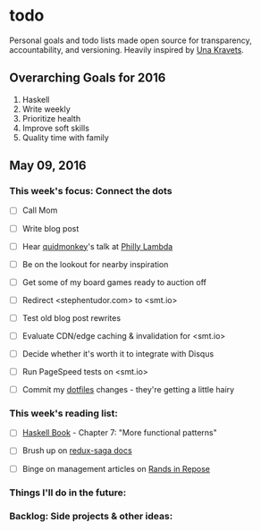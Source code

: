 todo
====

Personal goals and todo lists made open source for transparency,
accountability, and versioning. Heavily inspired by [Una Kravets].

  [Una Kravets]: http://una.im/personal-goals-guide

## Overarching Goals for 2016

1. Haskell
2. Write weekly
3. Prioritize health
4. Improve soft skills
5. Quality time with family

## May 09, 2016

### This week's focus: Connect the dots

- [ ] Call Mom
- [ ] Write blog post
- [ ] Hear [quidmonkey]'s talk at [Philly Lambda]
- [ ] Be on the lookout for nearby inspiration
- [ ] Get some of my board games ready to auction off
- [ ] Redirect <stephentudor.com> to <smt.io>
- [ ] Test old blog post rewrites
- [ ] Evaluate CDN/edge caching & invalidation for <smt.io>
- [ ] Decide whether it's worth it to integrate with Disqus
- [ ] Run PageSpeed tests on <smt.io>
- [ ] Commit my [dotfiles] changes - they're getting a little hairy

  [quidmonkey]: https://github.com/quidmonkey
  [Philly Lambda]: http://www.meetup.com/Philly-Lambda/events/230810382/
  [dotfiles]: https://github.com/smt/dotfiles

### This week's reading list:

- [ ] [Haskell Book] - Chapter 7: "More functional patterns"
- [ ] Brush up on [redux-saga docs]
- [ ] Binge on management articles on [Rands in Repose]

  [Haskell Book]: http://haskellbook.com
  [redux-saga docs]: http://yelouafi.github.io/redux-saga/
  [Rands in Repose]: http://randsinrepose.com/archives/category/management/

### Things I'll do in the future:

### Backlog: Side projects & other ideas:
